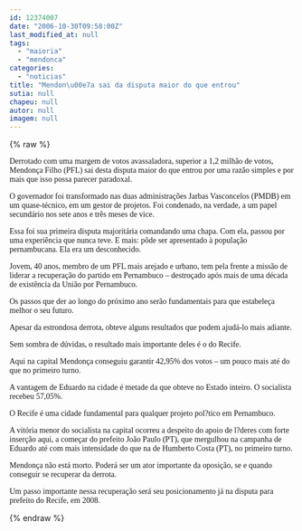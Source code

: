 ```yaml
---
id: 12374007
date: "2006-10-30T09:58:00Z"
last_modified_at: null
tags:
  - "maioria"
  - "mendonca"
categories:
  - "noticias"
title: "Mendon\u00e7a sai da disputa maior do que entrou"
sutia: null
chapeu: null
autor: null
imagem: null
---
```

{% raw %}
<p><P><FONT face=Verdana>Derrotado com uma margem de votos avassaladora, superior a 1,2 milhão de votos, Mendonça Filho (PFL) sai desta disputa maior do que entrou por uma razão simples e por mais que isso possa parecer paradoxal.</FONT></P></p>
<p><P><FONT face=Verdana>O governador foi transformado nas duas administrações Jarbas Vasconcelos (PMDB) em um quase-técnico, em um gestor de projetos. Foi condenado, na verdade, a um papel secundário nos sete anos e três meses de vice.</FONT></P></p>
<p><P><FONT face=Verdana>Essa foi sua primeira disputa majoritária comandando uma chapa. Com ela, passou por uma experiência que nunca teve. E mais: pôde ser apresentado à população pernambucana. Ela era um desconhecido.</FONT></P></p>
<p><P><FONT face=Verdana>Jovem, 40 anos, membro de um PFL mais arejado e urbano, tem pela frente a missão de liderar a recuperação do partido em Pernambuco – destroçado após mais de uma década de existência da União por Pernambuco.</FONT></P></p>
<p><P><FONT face=Verdana>Os passos que der ao longo do próximo ano serão fundamentais para que estabeleça melhor o seu futuro.</FONT></P></p>
<p><P><FONT face=Verdana>Apesar da estrondosa derrota, obteve alguns resultados que podem ajudá-lo mais adiante.</FONT></P></p>
<p><P><FONT face=Verdana>Sem sombra de dúvidas, o resultado mais importante deles é o do Recife. </FONT></P></p>
<p><P><FONT face=Verdana>Aqui na capital Mendonça conseguiu garantir 42,95% dos votos – um pouco mais até do que no primeiro turno. </FONT></P></p>
<p><P><FONT face=Verdana>A vantagem de Eduardo na cidade é metade da que obteve no Estado inteiro. O socialista recebeu 57,05%.</FONT></P></p>
<p><P><FONT face=Verdana>O Recife é uma cidade fundamental para qualquer projeto pol?tico em Pernambuco. </FONT></P></p>
<p><P><FONT face=Verdana>A vitória menor do socialista na capital ocorreu a despeito do apoio de l?deres com forte inserção aqui, a começar do prefeito João Paulo (PT), que mergulhou na campanha de Eduardo até com mais intensidade do que na de Humberto Costa (PT), no primeiro turno.</FONT></P></p>
<p><P><FONT face=Verdana>Mendonça não está morto. Poderá ser um ator importante da oposição, se e quando conseguir se recuperar da derrota.</FONT></P></p>
<p><P><FONT face=Verdana>Um passo importante nessa recuperação será seu posicionamento já na disputa para prefeito do Recife, em 2008.</FONT></P> </p>
{% endraw %}